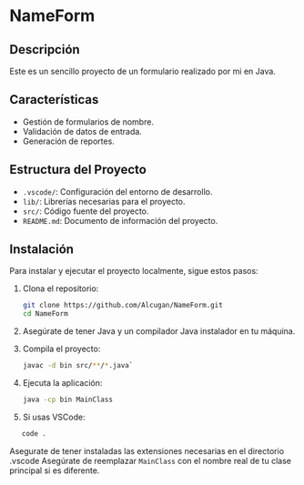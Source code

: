 # NameForm

## Descripción
Este es un sencillo proyecto de un formulario realizado por mi en Java.

## Características
- Gestión de formularios de nombre.
- Validación de datos de entrada.
- Generación de reportes.

## Estructura del Proyecto
- `.vscode/`: Configuración del entorno de desarrollo.
- `lib/`: Librerías necesarias para el proyecto.
- `src/`: Código fuente del proyecto.
- `README.md`: Documento de información del proyecto.

## Instalación
Para instalar y ejecutar el proyecto localmente, sigue estos pasos:

1. Clona el repositorio:
   ```bash
   git clone https://github.com/Alcugan/NameForm.git
   cd NameForm

2. Asegúrate de tener Java y un compilador Java instalador en tu máquina.

3. Compila el proyecto:
   ```bash
   javac -d bin src/**/*.java`

5. Ejecuta la aplicación:
   ```bash
   java -cp bin MainClass

7. Si usas VSCode:
```bash
   code .
```
Asegurate de tener instaladas las extensiones necesarias en el directorio .vscode
Asegúrate de reemplazar `MainClass` con el nombre real de tu clase principal si es diferente.
   
